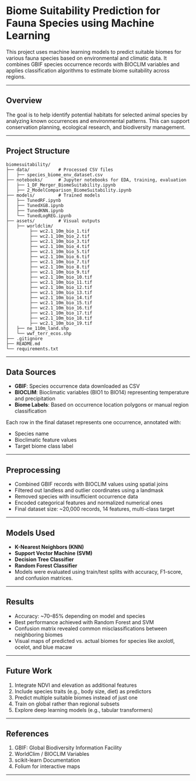 # Biome Suitability Prediction for Fauna Species using Machine Learning

This project uses machine learning models to predict suitable biomes for various fauna species based on environmental and climatic data. It combines GBIF species occurrence records with BIOCLIM variables and applies classification algorithms to estimate biome suitability across regions.

---

## Overview

The goal is to help identify potential habitats for selected animal species by analyzing known occurrences and environmental patterns. This can support conservation planning, ecological research, and biodiversity management.

---

## Project Structure

    biomesuitability/
    ├── data/           # Processed CSV files
    │   ├── species_biome_env_dataset.csv
    ├── notebooks/      # Jupyter notebooks for EDA, training, evaluation
    │   ├── 1_DF_Merger_BiomeSuitability.ipynb
    │   ├── 2_ModelComparison_BiomeSuitability.ipynb
    ├── models/         # Trained models
    │   ├── TunedRF.ipynb
    │   ├── TunedXGB.ipynb
    │   ├── TunedKNN.ipynb
    │   └── TunedLogREG.ipynb
    ├── assets/         # Visual outputs
    │   ├── worldclim/
    │        ├── wc2.1_10m_bio_1.tif
    │        ├── wc2.1_10m_bio_2.tif
    │        ├── wc2.1_10m_bio_3.tif
    │        ├── wc2.1_10m_bio_4.tif
    │        ├── wc2.1_10m_bio_5.tif
    │        ├── wc2.1_10m_bio_6.tif
    │        ├── wc2.1_10m_bio_7.tif
    │        ├── wc2.1_10m_bio_8.tif
    │        ├── wc2.1_10m_bio_9.tif
    │        ├── wc2.1_10m_bio_10.tif
    │        ├── wc2.1_10m_bio_11.tif
    │        ├── wc2.1_10m_bio_12.tif
    │        ├── wc2.1_10m_bio_13.tif
    │        ├── wc2.1_10m_bio_14.tif
    │        ├── wc2.1_10m_bio_15.tif
    │        ├── wc2.1_10m_bio_16.tif
    │        ├── wc2.1_10m_bio_17.tif
    │        ├── wc2.1_10m_bio_18.tif
    │        ├── wc2.1_10m_bio_19.tif
    │   ├── ne_110m_land.shp
    │   └── wwf_terr_ecos.shp
    ├── .gitignore
    ├── README.md
    └── requirements.txt

---

## Data Sources

- **GBIF**: Species occurrence data downloaded as CSV
- **BIOCLIM**: Bioclimatic variables (BIO1 to BIO14) representing temperature and precipitation
- **Biome Labels**: Based on occurrence location polygons or manual region classification

Each row in the final dataset represents one occurrence, annotated with:
- Species name
- Bioclimatic feature values
- Target biome class label

---

## Preprocessing

- Combined GBIF records with BIOCLIM values using spatial joins
- Filtered out landless and outlier coordinates using a landmask
- Removed species with insufficient occurrence data
- Encoded categorical features and normalized numerical ones
- Final dataset size: ~20,000 records, 14 features, multi-class target

---

## Models Used

- **K-Nearest Neighbors (KNN)**
- **Support Vector Machine (SVM)**
- **Decision Tree Classifier**
- **Random Forest Classifier**
- Models were evaluated using train/test splits with accuracy, F1-score, and confusion matrices.

---

## Results

- Accuracy: ~70–85% depending on model and species
- Best performance achieved with Random Forest and SVM
- Confusion matrix revealed common misclassifications between neighboring biomes
- Visual maps of predicted vs. actual biomes for species like axolotl, ocelot, and blue macaw

---

## Future Work

1. Integrate NDVI and elevation as additional features
2. Include species traits (e.g., body size, diet) as predictors
3. Predict multiple suitable biomes instead of just one
4. Train on global rather than regional subsets
5. Explore deep learning models (e.g., tabular transformers)

---

## References

1. GBIF: Global Biodiversity Information Facility
2. WorldClim / BIOCLIM Variables
3. scikit-learn Documentation
4. Folium for interactive maps

---
